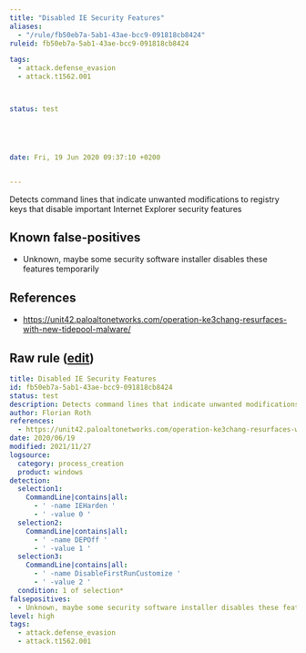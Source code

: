 ```yaml
---
title: "Disabled IE Security Features"
aliases:
  - "/rule/fb50eb7a-5ab1-43ae-bcc9-091818cb8424"
ruleid: fb50eb7a-5ab1-43ae-bcc9-091818cb8424

tags:
  - attack.defense_evasion
  - attack.t1562.001



status: test





date: Fri, 19 Jun 2020 09:37:10 +0200


---
```


Detects command lines that indicate unwanted modifications to registry keys that disable important Internet Explorer security features

<!--more-->


## Known false-positives

* Unknown, maybe some security software installer disables these features temporarily



## References

* https://unit42.paloaltonetworks.com/operation-ke3chang-resurfaces-with-new-tidepool-malware/


## Raw rule ([edit](https://github.com/SigmaHQ/sigma/edit/master/rules/windows/process_creation/proc_creation_win_susp_disable_ie_features.yml))
```yaml
title: Disabled IE Security Features
id: fb50eb7a-5ab1-43ae-bcc9-091818cb8424
status: test
description: Detects command lines that indicate unwanted modifications to registry keys that disable important Internet Explorer security features
author: Florian Roth
references:
  - https://unit42.paloaltonetworks.com/operation-ke3chang-resurfaces-with-new-tidepool-malware/
date: 2020/06/19
modified: 2021/11/27
logsource:
  category: process_creation
  product: windows
detection:
  selection1:
    CommandLine|contains|all:
      - ' -name IEHarden '
      - ' -value 0 '
  selection2:
    CommandLine|contains|all:
      - ' -name DEPOff '
      - ' -value 1 '
  selection3:
    CommandLine|contains|all:
      - ' -name DisableFirstRunCustomize '
      - ' -value 2 '
  condition: 1 of selection*
falsepositives:
  - Unknown, maybe some security software installer disables these features temporarily
level: high
tags:
  - attack.defense_evasion
  - attack.t1562.001

```
